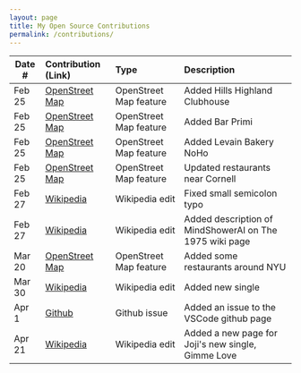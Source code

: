 ```yaml
---
layout: page
title: My Open Source Contributions
permalink: /contributions/
---
```


<!--
Type of the contribution should be "Wikipedia edit", "OpenStreet Map feature", "Documentation", "Course website", "Blog",
"Browse Add-on", etc.

The description should include a brief summary of what you did.

Replace the first row with your own contribution. 

-->





| Date #       | Contribution (Link)  | Type  | Description |
|---|:---|:---|:---|
| Feb 25   | [OpenStreet Map](https://www.openstreetmap.org/changeset/81471582#map=19/40.65399/-74.62189)    | OpenStreet Map feature    |   Added Hills Highland Clubhouse    |
| Feb 25   | [OpenStreet Map](https://www.openstreetmap.org/changeset/81471832#map=19/40.72550/-73.99176)  | OpenStreet Map feature    |  Added Bar Primi    |
| Feb 25    | [OpenStreet Map](https://www.openstreetmap.org/changeset/81474288)   | OpenStreet Map feature    | Added Levain Bakery NoHo     |
| Feb 25 | [OpenStreet Map](https://www.openstreetmap.org/changeset/81474484) | OpenStreet Map feature | Updated restaurants near Cornell
| Feb 27 | [Wikipedia](https://en.wikipedia.org/w/index.php?title=The_1975&diff=prev&oldid=942921553) | Wikipedia edit | Fixed small semicolon typo 
| Feb 27 | [Wikipedia](https://en.wikipedia.org/w/index.php?title=The_1975&diff=prev&oldid=942923278) | Wikipedia edit | Added description of MindShowerAI on The 1975 wiki page
| Mar 20 | [OpenStreet Map](https://www.openstreetmap.org/changeset/82451069) | OpenStreet Map feature | Added some restaurants around NYU
| Mar 30 | [Wikipedia](https://en.wikipedia.org/w/index.php?title=Notes_on_a_Conditional_Form&diff=prev&oldid=948192238) | Wikipedia edit | Added new single
| Apr 1 | [Github](https://github.com/microsoft/vscode/issues/94194) | Github issue | Added an issue to the VSCode github page
| Apr 21 | [Wikipedia](https://en.wikipedia.org/w/index.php?title=Gimme_Love_(Joji_song)&diff=prev&oldid=952226396) | Wikipedia edit | Added a new page for Joji's new single, Gimme Love
